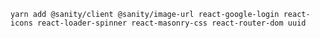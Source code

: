 `yarn add @sanity/client @sanity/image-url react-google-login react-icons react-loader-spinner react-masonry-css react-router-dom uuid`